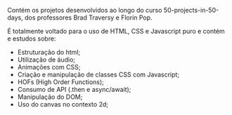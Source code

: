 Contém os projetos desenvolvidos ao longo do curso 
50-projects-in-50-days, dos professores Brad Traversy e Florin Pop.

É totalmente voltado para o uso de HTML, CSS e Javascript puro 
e contém e estudos sobre:

- Estruturação do html;
- Utilização de áudio;
- Animações com CSS;
- Criação e manipulação de classes CSS com Javascript;
- HOFs (High Order Functions);
- Consumo de API (.then e async/await);
- Manipulação do DOM;
- Uso do canvas no contexto 2d;
